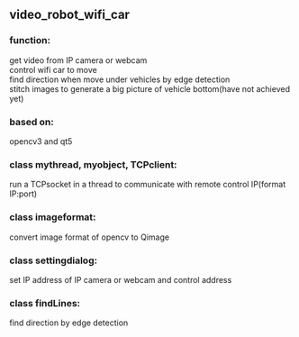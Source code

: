 ## video_robot_wifi_car
### function:  
  get video from IP camera or webcam  
  control wifi car to move  
  find direction when move under vehicles by edge detection  
  stitch images to generate a big picture of vehicle bottom(have not achieved yet)  

### based on:   
  opencv3 and qt5  
    
### class mythread, myobject, TCPclient:  
  run a TCPsocket in a thread to communicate with remote control IP(format IP:port)  
  
### class imageformat:   
  convert image format of opencv to Qimage  
  
### class settingdialog:  
  set IP address of IP camera or webcam and control address  
  
### class findLines:  
  find direction by edge detection
